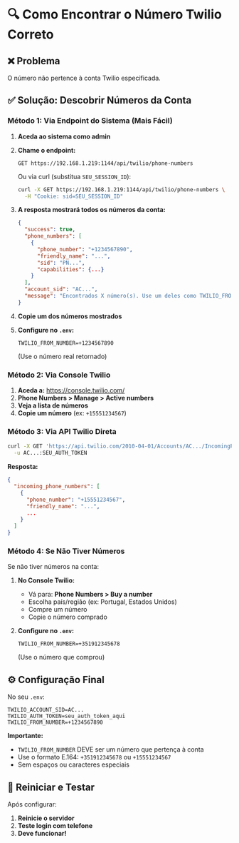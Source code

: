# 🔍 Como Encontrar o Número Twilio Correto

## ❌ Problema

O número não pertence à conta Twilio especificada.

## ✅ Solução: Descobrir Números da Conta

### Método 1: Via Endpoint do Sistema (Mais Fácil)

1. **Aceda ao sistema como admin**
2. **Chame o endpoint:**
   ```
   GET https://192.168.1.219:1144/api/twilio/phone-numbers
   ```
   
   Ou via curl (substitua `SEU_SESSION_ID`):
   ```bash
   curl -X GET https://192.168.1.219:1144/api/twilio/phone-numbers \
     -H "Cookie: sid=SEU_SESSION_ID"
   ```

3. **A resposta mostrará todos os números da conta:**
   ```json
   {
     "success": true,
     "phone_numbers": [
       {
         "phone_number": "+1234567890",
         "friendly_name": "...",
         "sid": "PN...",
         "capabilities": {...}
       }
     ],
     "account_sid": "AC...",
     "message": "Encontrados X número(s). Use um deles como TWILIO_FROM_NUMBER."
   }
   ```

4. **Copie um dos números mostrados**

5. **Configure no `.env`:**
   ```env
   TWILIO_FROM_NUMBER=+1234567890
   ```
   (Use o número real retornado)

### Método 2: Via Console Twilio

1. **Aceda a:** https://console.twilio.com/
2. **Phone Numbers > Manage > Active numbers**
3. **Veja a lista de números**
4. **Copie um número** (ex: `+15551234567`)

### Método 3: Via API Twilio Direta

```bash
curl -X GET 'https://api.twilio.com/2010-04-01/Accounts/AC.../IncomingPhoneNumbers.json' \
  -u AC...:SEU_AUTH_TOKEN
```

**Resposta:**
```json
{
  "incoming_phone_numbers": [
    {
      "phone_number": "+15551234567",
      "friendly_name": "...",
      ...
    }
  ]
}
```

### Método 4: Se Não Tiver Números

Se não tiver números na conta:

1. **No Console Twilio:**
   - Vá para: **Phone Numbers > Buy a number**
   - Escolha país/região (ex: Portugal, Estados Unidos)
   - Compre um número
   - Copie o número comprado

2. **Configure no `.env`:**
   ```env
   TWILIO_FROM_NUMBER=+351912345678
   ```
   (Use o número que comprou)

## ⚙️ Configuração Final

No seu `.env`:
```env
TWILIO_ACCOUNT_SID=AC...
TWILIO_AUTH_TOKEN=seu_auth_token_aqui
TWILIO_FROM_NUMBER=+1234567890
```

**Importante:**
- `TWILIO_FROM_NUMBER` DEVE ser um número que pertença à conta
- Use o formato E.164: `+351912345678` ou `+15551234567`
- Sem espaços ou caracteres especiais

## 🔄 Reiniciar e Testar

Após configurar:
1. **Reinicie o servidor**
2. **Teste login com telefone**
3. **Deve funcionar!**

